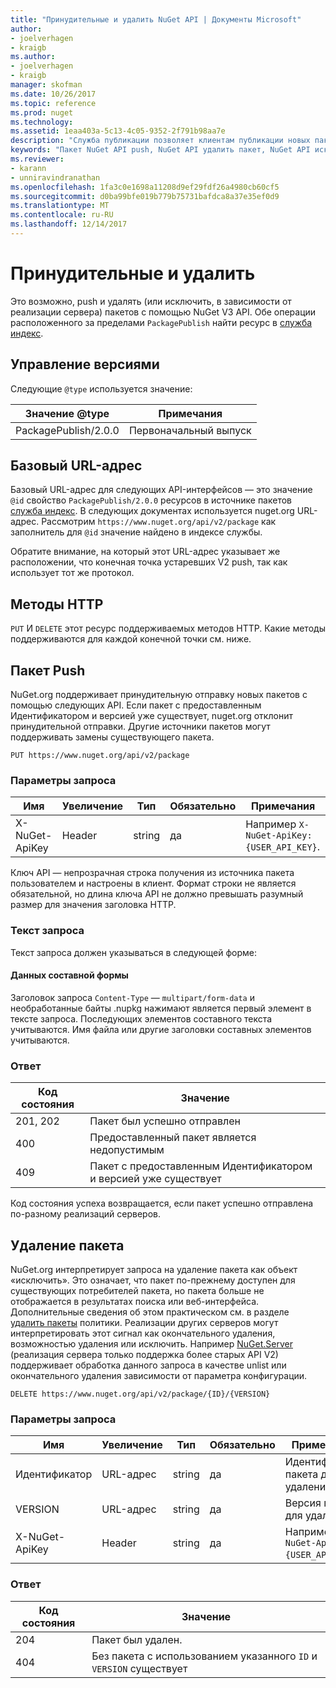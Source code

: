 ```yaml
---
title: "Принудительные и удалить NuGet API | Документы Microsoft"
author:
- joelverhagen
- kraigb
ms.author:
- joelverhagen
- kraigb
manager: skofman
ms.date: 10/26/2017
ms.topic: reference
ms.prod: nuget
ms.technology: 
ms.assetid: 1eaa403a-5c13-4c05-9352-2f791b98aa7e
description: "Служба публикации позволяет клиентам публикации новых пакетов и исключить или удалите существующие пакеты."
keywords: "Пакет NuGet API push, NuGet API удалить пакет, NuGet API исключить пакета пакет NuGet интерфейса API передачи, NuGet API создания пакета"
ms.reviewer:
- karann
- unniravindranathan
ms.openlocfilehash: 1fa3c0e1698a11208d9ef29fdf26a4980cb60cf5
ms.sourcegitcommit: d0ba99bfe019b779b75731bafdca8a37e35ef0d9
ms.translationtype: MT
ms.contentlocale: ru-RU
ms.lasthandoff: 12/14/2017
---
```

# <a name="push-and-delete"></a>Принудительные и удалить

Это возможно, push и удалять (или исключить, в зависимости от реализации сервера) пакетов с помощью NuGet V3 API.
Обе операции расположенного за пределами `PackagePublish` найти ресурс в [служба индекс](service-index.md).

## <a name="versioning"></a>Управление версиями

Следующие `@type` используется значение:

Значение @type          | Примечания
-------------------- | -----
PackagePublish/2.0.0 | Первоначальный выпуск

## <a name="base-url"></a>Базовый URL-адрес

Базовый URL-адрес для следующих API-интерфейсов — это значение `@id` свойство `PackagePublish/2.0.0` ресурсов в источнике пакетов [служба индекс](service-index.md). В следующих документах используется nuget.org URL-адрес. Рассмотрим `https://www.nuget.org/api/v2/package` как заполнитель для `@id` значение найдено в индексе службы.

Обратите внимание, на который этот URL-адрес указывает же расположении, что конечная точка устаревших V2 push, так как использует тот же протокол.

## <a name="http-methods"></a>Методы HTTP

`PUT` И `DELETE` этот ресурс поддерживаемых методов HTTP. Какие методы поддерживаются для каждой конечной точки см. ниже.

## <a name="push-a-package"></a>Пакет Push

NuGet.org поддерживает принудительную отправку новых пакетов с помощью следующих API. Если пакет с предоставленным Идентификатором и версией уже существует, nuget.org отклонит принудительной отправки. Другие источники пакетов могут поддерживать замены существующего пакета.

```
PUT https://www.nuget.org/api/v2/package
```

### <a name="request-parameters"></a>Параметры запроса

Имя           | Увеличение     | Тип   | Обязательно | Примечания
-------------- | ------ | ------ | -------- | -----
X-NuGet-ApiKey | Header | string | да      | Например `X-NuGet-ApiKey: {USER_API_KEY}`.

Ключ API — непрозрачная строка получения из источника пакета пользователем и настроены в клиент. Формат строки не является обязательной, но длина ключа API не должно превышать разумный размер для значения заголовка HTTP.

### <a name="request-body"></a>Текст запроса

Текст запроса должен указываться в следующей форме:

#### <a name="multipart-form-data"></a>Данных составной формы

Заголовок запроса `Content-Type` — `multipart/form-data` и необработанные байты .nupkg нажимают является первый элемент в тексте запроса. Последующих элементов составного текста учитываются. Имя файла или другие заголовки составных элементов учитываются.

### <a name="response"></a>Ответ

Код состояния | Значение
----------- | -------
201, 202    | Пакет был успешно отправлен
400         | Предоставленный пакет является недопустимым
409         | Пакет с предоставленным Идентификатором и версией уже существует

Код состояния успеха возвращается, если пакет успешно отправлена по-разному реализаций серверов.

## <a name="delete-a-package"></a>Удаление пакета

NuGet.org интерпретирует запроса на удаление пакета как объект «исключить». Это означает, что пакет по-прежнему доступен для существующих потребителей пакета, но пакета больше не отображается в результатах поиска или веб-интерфейса. Дополнительные сведения об этом практическом см. в разделе [удалить пакеты](../policies/deleting-packages.md) политики. Реализации других серверов могут интерпретировать этот сигнал как окончательного удаления, возможностью удаления или исключить. Например [NuGet.Server](https://www.nuget.org/packages/NuGet.Server) (реализация сервера только поддержка более старых API V2) поддерживает обработка данного запроса в качестве unlist или окончательного удаления зависимости от параметра конфигурации.

```
DELETE https://www.nuget.org/api/v2/package/{ID}/{VERSION}
```

### <a name="request-parameters"></a>Параметры запроса

Имя           | Увеличение     | Тип   | Обязательно | Примечания
-------------- | ------ | ------ | -------- | -----
Идентификатор             | URL-адрес    | string | да      | Идентификатор пакета для удаления
VERSION        | URL-адрес    | string | да      | Версия пакета для удаления
X-NuGet-ApiKey | Header | string | да      | Например `X-NuGet-ApiKey: {USER_API_KEY}`.

### <a name="response"></a>Ответ

Код состояния | Значение
----------- | -------
204         | Пакет был удален.
404         | Без пакета с использованием указанного `ID` и `VERSION` существует
